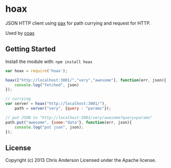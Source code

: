 # hoax

JSON HTTP client using [pax](https://npmjs.org/package/pax) for path currying and request for HTTP.

Used by [coax](https://npmjs.org/package/coax)

## Getting Started
Install the module with: `npm install hoax`

```javascript
var hoax = require('hoax');

hoax(["http://localhost:3001/","very","awesome"], function(err, json){
	console.log("fetched", json)
});

// currying
var server = hoax("http://localhost:3001/"),
	path = server("very", {query : "params"});

// put JSON to "http://localhost:3001/very/awesome?query=params"
path.put("awesome", {some:"data"}, function(err, json){
	console.log("put json", json);
});

```

## License
Copyright (c) 2013 Chris Anderson
Licensed under the Apache license.
